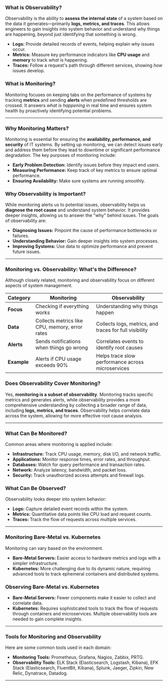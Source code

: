 ### **What is Observability?**
Observability is the ability to **assess the internal state** of a system based on the data it generates—primarily **logs, metrics, and traces**. This allows engineers to gain insights into system behavior and understand why things are happening, beyond just identifying that something is wrong.

- **Logs:** Provide detailed records of events, helping explain *why* issues occur.
- **Metrics:** Measure key performance indicators like **CPU usage** and **memory** to track *what* is happening.
- **Traces:** Follow a request's path through different services, showing *how* issues develop.

### **What is Monitoring?**
Monitoring focuses on keeping tabs on the performance of systems by tracking **metrics** and sending **alerts** when predefined thresholds are crossed. It answers *what is happening* in real time and ensures system health by proactively identifying potential problems.

---

### **Why Monitoring Matters?**
Monitoring is essential for ensuring the **availability, performance, and security** of IT systems. By setting up monitoring, we can detect issues early and address them before they lead to downtime or significant performance degradation. The key purposes of monitoring include:

- **Early Problem Detection:** Identify issues before they impact end users.
- **Measuring Performance:** Keep track of key metrics to ensure optimal performance.
- **Ensuring Availability:** Make sure systems are running smoothly.

### **Why Observability is Important?**
While monitoring alerts us to potential issues, observability helps us **diagnose the root cause** and understand system behavior. It provides deeper insights, allowing us to answer the "why" behind issues. The goals of observability are:

- **Diagnosing Issues:** Pinpoint the cause of performance bottlenecks or failures.
- **Understanding Behavior:** Gain deeper insights into system processes.
- **Improving Systems:** Use data to optimize performance and prevent future issues.

---

### **Monitoring vs. Observability: What's the Difference?**
Although closely related, monitoring and observability focus on different aspects of system management.

| **Category** | **Monitoring** | **Observability** |
|--------------|----------------|-------------------|
| **Focus**    | Checking if everything works | Understanding why things happen |
| **Data**     | Collects metrics like CPU, memory, error rates | Collects logs, metrics, and traces for full visibility |
| **Alerts**   | Sends notifications when things go wrong | Correlates events to identify root causes |
| **Example**  | Alerts if CPU usage exceeds 90% | Helps trace slow performance across microservices |

### **Does Observability Cover Monitoring?**
Yes, **monitoring is a subset of observability**. Monitoring tracks specific metrics and generates alerts, while observability provides a more comprehensive understanding by collecting a broader range of data, including **logs, metrics, and traces**. Observability helps correlate data across the system, allowing for more effective root cause analysis.

---

### **What Can Be Monitored?**
Common areas where monitoring is applied include:

- **Infrastructure:** Track CPU usage, memory, disk I/O, and network traffic.
- **Applications:** Monitor response times, error rates, and throughput.
- **Databases:** Watch for query performance and transaction rates.
- **Network:** Analyze latency, bandwidth, and packet loss.
- **Security:** Track unauthorized access attempts and firewall logs.

### **What Can Be Observed?**
Observability looks deeper into system behavior:

- **Logs:** Capture detailed event records within the system.
- **Metrics:** Quantitative data points like CPU load and request counts.
- **Traces:** Track the flow of requests across multiple services.

---

### **Monitoring Bare-Metal vs. Kubernetes**
Monitoring can vary based on the environment.

- **Bare-Metal Servers:** Easier access to hardware metrics and logs with a simpler infrastructure.
- **Kubernetes:** More challenging due to its dynamic nature, requiring advanced tools to track ephemeral containers and distributed systems.

### **Observing Bare-Metal vs. Kubernetes**
- **Bare-Metal Servers:** Fewer components make it easier to collect and correlate data.
- **Kubernetes:** Requires sophisticated tools to track the flow of requests through containers and microservices. Multiple observability tools are needed to gain complete insights.

---

### **Tools for Monitoring and Observability**
Here are some common tools used in each domain:

- **Monitoring Tools:** Prometheus, Grafana, Nagios, Zabbix, PRTG.
- **Observability Tools:** ELK Stack (Elasticsearch, Logstash, Kibana), EFK Stack (Elasticsearch, FluentBit, Kibana), Splunk, Jaeger, Zipkin, New Relic, Dynatrace, Datadog.

---
